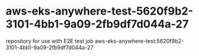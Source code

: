 # aws-eks-anywhere-test-5620f9b2-3101-4bb1-9a09-2fb9df7d044a-27
repository for use with E2E test job aws-eks-anywhere-test:5620f9b2-3101-4bb1-9a09-2fb9df7d044a-27
